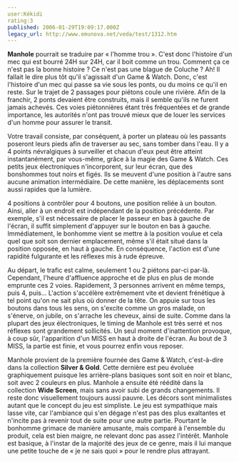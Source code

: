 ```yaml
---
user:Kékidi
rating:3
published: 2006-01-29T19:09:17.000Z
legacy_url: http://www.emunova.net/veda/test/1312.htm
---
```

**Manhole** pourrait se traduire par « l'homme trou ». C'est donc l'histoire d'un mec qui est bourré 24H sur 24H, car il boit comme un trou. Comment ça ce n'est pas la bonne histoire ? Ce n'est pas une blague de Coluche ? Ah! Il fallait le dire plus tôt qu'il s'agissait d'un Game & Watch. Donc, c'est l'histoire d'un mec qui passe sa vie sous les ponts, ou du moins ce qu'il en reste. Sur le trajet de 2 passages pour piétons coule une rivière. Afin de la franchir, 2 ponts devaient être construits, mais il semble qu'ils ne furent jamais achevés. Ces voies piétonnières étant très fréquentées et de grande importance, les autorités n'ont pas trouvé mieux que de louer les services d'un homme pour assurer le transit.  

  

Votre travail consiste, par conséquent, à porter un plateau où les passants poseront leurs pieds afin de traverser au sec, sans tomber dans l'eau. Il y a 4 points névralgiques à surveiller et chacun d'eux peut être atteint instantanément, par vous-même, grâce à la magie des Game & Watch. Ces petits jeux électroniques n'incorporent, sur leur écran, que des bonshommes tout noirs et figés. Ils se meuvent d'une position à l'autre sans aucune animation intermédiaire. De cette manière, les déplacements sont aussi rapides que la lumière.  

  

4 positions à contrôler pour 4 boutons, une position reliée à un bouton. Ainsi, aller à un endroit est indépendant de la position précédente. Par exemple, s'il est nécessaire de placer le passeur en bas à gauche de l'écran, il suffit simplement d'appuyer sur le bouton en bas à gauche. Immédiatement, le bonhomme vient se mettre à la position voulue et cela quel que soit son dernier emplacement, même s'il était situé dans la position opposée, en haut à gauche. En conséquence, l'action est d'une rapidité fulgurante et les réflexes mis à rude épreuve.  

  

Au départ, le trafic est calme, seulement 1 ou 2 piétons par-ci par-là. Cependant, l'heure d'affluence approche et de plus en plus de monde emprunte ces 2 voies. Rapidement, 3 personnes arrivent en même temps, puis 4, puis... L'action s'accélère extrêmement vite et devient frénétique à tel point qu'on ne sait plus où donner de la tête. On appuie sur tous les boutons dans tous les sens, on s'excite comme un gros malade, on s'énerve, on jubile, on s'arrache les cheveux, ainsi de suite. Comme dans la plupart des jeux électroniques, le timing de Manhole est très serré et nos réflexes sont grandement sollicités. Un seul moment d'inattention provoque, à coup sûr, l'apparition d'un MISS en haut à droite de l'écran. Au bout de 3 MISS, la partie est finie, et vous pourrez enfin vous reposer.  

  

Manhole provient de la première fournée des Game & Watch, c'est-à-dire dans la collection **Silver & Gold**. Cette dernière est peu évoluée graphiquement puisque les arrière-plans basiques sont soit en noir et blanc, soit avec 2 couleurs en plus. Manhole a ensuite été réédité dans la collection **Wide Screen**, mais sans avoir subi de grands changements. Il reste donc visuellement toujours aussi pauvre. Les décors sont minimalistes autant que le concept du jeu est simpliste. Le jeu est sympathique mais lasse vite, car l'ambiance qui s'en dégage n'est pas des plus exaltantes et n'incite pas à revenir tout de suite pour une autre partie. Pourtant le bonhomme grimace de manière amusante, mais comparé à l'ensemble du produit, cela est bien maigre, ne relevant donc pas assez l'intérêt. Manhole est basique, à l'instar de la majorité des jeux de ce genre, mais il lui manque une petite touche de « je ne sais quoi » pour le rendre plus attrayant.